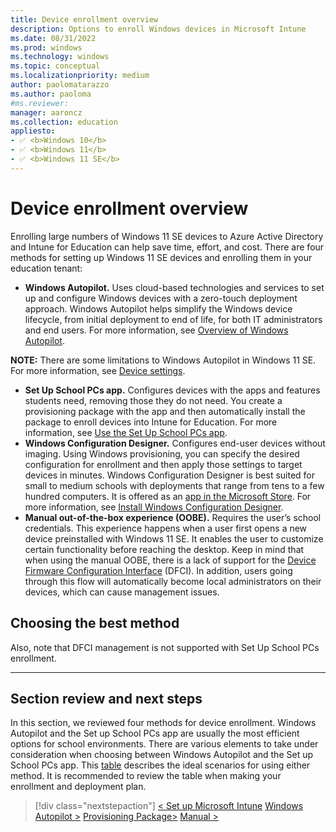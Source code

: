 ```yaml
---
title: Device enrollment overview
description: Options to enroll Windows devices in Microsoft Intune
ms.date: 08/31/2022
ms.prod: windows
ms.technology: windows
ms.topic: conceptual
ms.localizationpriority: medium
author: paolomatarazzo
ms.author: paoloma
#ms.reviewer: 
manager: aaroncz
ms.collection: education
appliesto:
- ✅ <b>Windows 10</b>
- ✅ <b>Windows 11</b>
- ✅ <b>Windows 11 SE</b>
---
```


# Device enrollment overview

Enrolling large numbers of Windows 11 SE devices to Azure Active Directory and Intune for Education can help save time, effort, and cost. There are four methods for setting up Windows 11 SE devices and enrolling them in your education tenant:

- **Windows Autopilot.** Uses cloud-based technologies and services to set up and configure Windows devices with a zero-touch deployment approach. Windows Autopilot helps simplify the Windows device lifecycle, from initial deployment to end of life, for both IT administrators and end users. For more information, see [Overview of Windows Autopilot](/mem/autopilot/windows-autopilot).

**NOTE:** There are some limitations to Windows Autopilot in Windows 11 SE. For more information, see [Device settings](https://docs.microsoft.com/intune-education/windows-11-se-overview).

- **Set Up School PCs app.** Configures devices with the apps and features students need, removing those they do not need. You create a provisioning package with the app and then automatically install the package to enroll devices into Intune for Education. For more information, see [Use the Set Up School PCs app](/education/windows/use-set-up-school-pcs-app).
- **Windows Configuration Designer.** Configures end-user devices without imaging. Using Windows provisioning, you can specify the desired configuration for enrollment and then apply those settings to target devices in minutes. Windows Configuration Designer is best suited for small to medium schools with deployments that range from tens to a few hundred computers. It is offered as an [app in the Microsoft Store](https://www.microsoft.com/store/apps/9nblggh4tx22). For more information, see [Install Windows Configuration Designer](/windows/configuration/provisioning-packages/provisioning-install-icd).
- **Manual out-of-the-box experience (OOBE).** Requires the user’s school credentials. This experience happens when a user first opens a new device preinstalled with Windows 11 SE. It enables the user to customize certain functionality before reaching the desktop. Keep in mind that when using the manual OOBE, there is a lack of support for the [Device Firmware Configuration Interface](#) (DFCI). In addition, users going through this flow will automatically become local administrators on their devices, which can cause management issues.

## Choosing the best method

 Also, note that DFCI management is not supported with Set Up School PCs enrollment.

________________________________________________________
## Section review and next steps

In this section, we reviewed four methods for device enrollment. Windows Autopilot and the Set up School PCs app are usually the most efficient options for school environments. There are various elements to take under consideration when choosing between Windows Autopilot and the Set up School PCs app. This [table](/intune-education/add-devices-windows) describes the ideal scenarios for using either method. It is recommended to review the table when making your enrollment and deployment plan.

> [!div class="nextstepaction"]
> [< Set up Microsoft Intune](set-up-microsoft-intune.md)
> [Windows Autopilot >](enrollment-oobe.md)
> [Provisioning Package>](enrollment-oobe.md)
> [Manual >](enrollment-oobe.md)